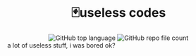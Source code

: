 <h1 align="center">🃏useless codes</h1>
<div align="center">

  <img align="center" alt="GitHub top language" src="https://img.shields.io/github/languages/top/letruxux/useless-codes">
  <img align="center" alt="GitHub repo file count" src="https://img.shields.io/github/directory-file-count/letruxux/useless-codes?color=red">

</div>
a lot of useless stuff, i was bored ok?
